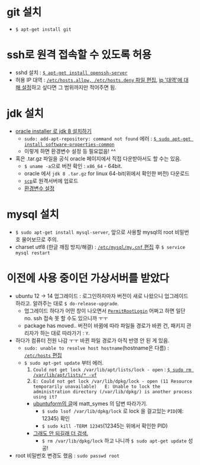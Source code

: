 # git 설치
* `$ apt-get install git`

# ssh로 원격 접속할 수 있도록 허용
* sshd 설치 : [`$ apt-get install openssh-server`](http://zetawiki.com/wiki/우분투_sshd_설치/)
* 허용 IP 대역 : [`/etc/hosts.allow, /etc/hosts.deny` 파일 편집](http://blog.pincoin.co.kr/2012/12/23/특정-ip-또는-ip-대역만-ssh-접속-허용/), [ip '대역'에 대해 설정](http://zetawiki.com/wiki/특정_IP만_SSH_접속_허용하/기)하고 싶다면 그 범위까지만 적어주면 됨.

# jdk 설치
* [oracle installer 로 jdk 8 설치하기](http://tecadmin.net/install-oracle-java-8-jdk-8-ubuntu-via-ppa/#)
  * `sudo: add-apt-repository: command not found` 에러 : [`$ sudo apt-get install software-properties-common`](http://askubuntu.com/questions/593433/error-sudo-add-apt-repository-command-not-found)
  * 이렇게 하면 환경변수 설정 등 필요없음! ^^
* 혹은 .tar.gz 파일을 공식 oracle 페이지에서 직접 다운받아서도 할 수는 있음.
  * `$ uname -a`으로 버전 확인 : `x86_64` - 64bit.
  * oracle 에서 `jdk 8 .tar.gz` for linux 64-bit(위에서 확인한 버전) 다운로드
  * [`scp`](https://www.garron.me/en/articles/scp.html)로 원격서버에 업로드
  * [환경변수 설정](http://luckyyowu.tistory.com/122)

# mysql 설치
* `$ sudo apt-get install mysql-server`, 앞으로 사용할 mysql의 root 비밀번호 물어보므로 주의.
* charset utf8 (한글 깨짐 방지/해결) : [`/etc/mysql/my.cnf` 편집](http://mirwebma.tistory.com/5) 후 `$ service mysql restart`

# 이전에 사용 중이던 가상서버를 받았다
* ubuntu 12 -> 14 업그레이드 : 로그인하자마자 버전이 새로 나왔으니 업그레이드 하라고. 알려주는 대로 `$ do-release-upgrade`.
  * 업그레이드 하다가 어떤 창이 나오면서 [`PermitRootLogin`](http://askubuntu.com/questions/449364/what-does-without-password-mean-in-sshd-config-file) 어쩌고 하면 일단 no. ssh 접속 못 할 수도 있으니까 ㅜㅜ
  * package has moved.. 버전이 바뀜에 따라 파일들 경로가 바뀐 건, 패키지 관리자가 하는 대로 따라가기 : `Y`.
* 하다가 컴퓨터 전원 나감 ㅜㅜ 바뀐 파일 경로가 아직 반영 안 된 게 있음.
  * `sudo: unable to resolve host hostname`(hostname은 다름) : [`/etc/hosts` 편집](http://askubuntu.com/questions/59458/error-message-when-i-run-sudo-unable-to-resolve-host-none)
  * `$ sudo apt-get update` 부터 에러.
    1. `Could not get lock /var/lib/apt/lists/lock - open` : [`$ sudo rm /var/lib/apt/lists/* -vf`](http://ubuntuforums.org/showthread.php?t=1986288)
    2. `E: Could not get lock /var/lib/dpkg/lock - open (11 Resource temporarily unavailable)   E: Unable to lock the administration directory (/var/lib/dpkg/) is another process using it?`
      * [ubuntuform의 글](http://ubuntuforums.org/showthread.php?t=1858466)에 matt_symes 의 답변 따라가기.
        * `$ sudo lsof /var/lib/dpkg/lock` 로 lock 을 걸고있는 `PID`(예: 12345) 확인
        * `$ sudo kill -TERM 12345`(12345는 위에서 확인한 PID)
      * [그래도 안 되길래 더 검색.](http://www.blackmoreops.com/2015/08/17/fixing-e-could-not-get-lock-varlibdpkglock-open-11-resource-temporarily-unavailable-error/)
        * `$ rm /var/lib/dpkg/lock` 하고 나니까 `$ sudo apt-get update` 성공!
* root 비밀번호 변경도 했음 : `sudo passwd root`
